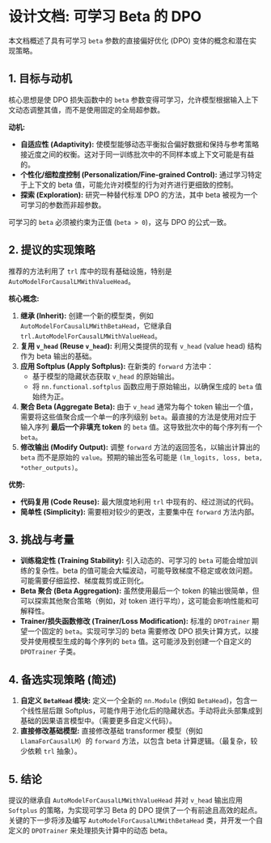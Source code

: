 # 设计文档: 可学习 Beta 的 DPO

本文档概述了具有可学习 `beta` 参数的直接偏好优化 (DPO) 变体的概念和潜在实现策略。

## 1. 目标与动机

核心思想是使 DPO 损失函数中的 `beta` 参数变得可学习，允许模型根据输入上下文动态调整其值，而不是使用固定的全局超参数。

**动机:**

*   **自适应性 (Adaptivity):** 使模型能够动态平衡拟合偏好数据和保持与参考策略接近度之间的权衡。这对于同一训练批次中的不同样本或上下文可能是有益的。
*   **个性化/细粒度控制 (Personalization/Fine-grained Control):** 通过学习特定于上下文的 beta 值，可能允许对模型的行为对齐进行更细致的控制。
*   **探索 (Exploration):** 研究一种替代标准 DPO 的方法，其中 beta 被视为一个可学习的参数而非超参数。

可学习的 `beta` 必须被约束为正值 (`beta > 0`)，这与 DPO 的公式一致。

## 2. 提议的实现策略

推荐的方法利用了 `trl` 库中的现有基础设施，特别是 `AutoModelForCausalLMWithValueHead`。

**核心概念:**

1.  **继承 (Inherit):** 创建一个新的模型类，例如 `AutoModelForCausalLMWithBetaHead`，它继承自 `trl.AutoModelForCausalLMWithValueHead`。
2.  **复用 `v_head` (Reuse `v_head`):** 利用父类提供的现有 `v_head` (value head) 结构作为 beta 输出的基础。
3.  **应用 Softplus (Apply Softplus):** 在新类的 `forward` 方法中：
    *   基于模型的隐藏状态获取 `v_head` 的原始输出。
    *   将 `nn.functional.softplus` 函数应用于原始输出，以确保生成的 `beta` 值始终为正。
4.  **聚合 Beta (Aggregate Beta):** 由于 `v_head` 通常为每个 token 输出一个值，需要将这些值聚合成一个单一的序列级别 `beta`。最直接的方法是使用对应于输入序列 **最后一个非填充 token** 的 `beta` 值。这导致批次中的每个序列有一个 `beta`。
5.  **修改输出 (Modify Output):** 调整 `forward` 方法的返回签名，以输出计算出的 `beta` 而不是原始的 `value`。预期的输出签名可能是 `(lm_logits, loss, beta, *other_outputs)`。

**优势:**

*   **代码复用 (Code Reuse):** 最大限度地利用 `trl` 中现有的、经过测试的代码。
*   **简单性 (Simplicity):** 需要相对较少的更改，主要集中在 `forward` 方法内部。

## 3. 挑战与考量

*   **训练稳定性 (Training Stability):** 引入动态的、可学习的 `beta` 可能会增加训练的复杂性。beta 的值可能会大幅波动，可能导致梯度不稳定或收敛问题。可能需要仔细监控、梯度裁剪或正则化。
*   **Beta 聚合 (Beta Aggregation):** 虽然使用最后一个 token 的输出很简单，但可以探索其他聚合策略（例如，对 token 进行平均），这可能会影响性能和可解释性。
*   **Trainer/损失函数修改 (Trainer/Loss Modification):** 标准的 `DPOTrainer` 期望一个固定的 `beta`。实现可学习的 beta 需要修改 DPO 损失计算方式，以接受并使用模型生成的每个序列的 `beta` 值。这可能涉及到创建一个自定义的 `DPOTrainer` 子类。

## 4. 备选实现策略 (简述)

1.  **自定义 `BetaHead` 模块:** 定义一个全新的 `nn.Module` (例如 `BetaHead`)，包含一个线性层后跟 Softplus，可能作用于池化后的隐藏状态。手动将此头部集成到基础的因果语言模型中。（需要更多自定义代码）。
2.  **直接修改基础模型:** 直接修改基础 transformer 模型（例如 `LlamaForCausalLM`）的 `forward` 方法，以包含 beta 计算逻辑。（最复杂，较少依赖 `trl` 抽象）。

## 5. 结论

提议的继承自 `AutoModelForCausalLMWithValueHead` 并对 `v_head` 输出应用 `Softplus` 的策略，为实现可学习 Beta 的 DPO 提供了一个有前途且高效的起点。关键的下一步将涉及编写 `AutoModelForCausalLMWithBetaHead` 类，并开发一个自定义的 `DPOTrainer` 来处理损失计算中的动态 beta。 